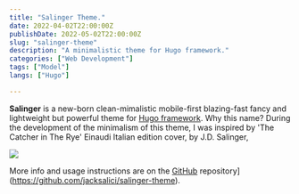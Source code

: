 ```yaml
---
title: "Salinger Theme."
date: 2022-04-02T22:00:00Z
publishDate: 2022-05-02T22:00:00Z
slug: "salinger-theme"
description: "A minimalistic theme for Hugo framework."
categories: ["Web Development"]
tags: ["Model"]
langs: ["Hugo"]

---
```



__Salinger__ is a new-born clean-mimalistic mobile-first blazing-fast fancy and lightweight but powerful theme for [Hugo framework](https://gohugo.io).
Why this name? During the development of the minimalism of this theme, I was inspired by 'The Catcher in The Rye' Einaudi Italian edition cover, by J.D. Salinger, 

![](/uploads/salinger.png)

More info and usage instructions are on the [GitHub](https://github.com/jacksalici/salinger-theme) repository](https://github.com/jacksalici/salinger-theme).
